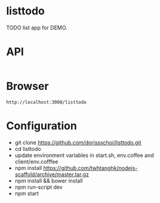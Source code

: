 listtodo
========

TODO list app for DEMO.

API
===

```

```

Browser
=======

```
http://localhost:3000/listtodo
```

Configuration
=============

*   git clone https://github.com/dorissschoi/listtodo.git
*   cd listtodo
*   update environment variables in start.sh, env.coffee and client/env.cofffee
*   npm install https://github.com/twhtanghk/nodejs-scaffold/archive/master.tar.gz
*   npm install && bower install
*   npm run-script dev
*   npm start


